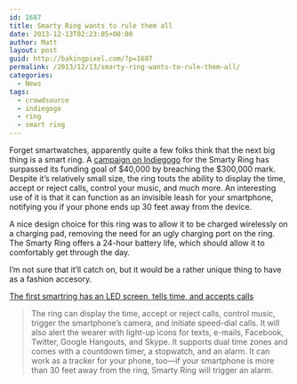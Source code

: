 ```yaml
---
id: 1687
title: Smarty Ring wants to rule them all
date: 2013-12-13T02:23:05+00:00
author: Matt
layout: post
guid: http://bakingpixel.com/?p=1687
permalink: /2013/12/13/smarty-ring-wants-to-rule-them-all/
categories:
  - News
tags:
  - crowdsource
  - indiegogo
  - ring
  - smart ring
---
```

Forget smartwatches, apparently quite a few folks think that the next big thing is a smart ring. A [campaign on Indiegogo](http://www.indiegogo.com/projects/smarty-ring) for the Smarty Ring has surpassed its funding goal of $40,000 by breaching the $300,000 mark. Despite it&#8217;s relatively small size, the ring touts the ability to display the time, accept or reject calls, control your music, and much more. An interesting use of it is that it can function as an invisible leash for your smartphone, notifying you if your phone ends up 30 feet away from the device.

A nice design choice for this ring was to allow it to be charged wirelessly on a charging pad, removing the need for an ugly charging port on the ring. The Smarty Ring offers a 24-hour battery life, which should allow it to comfortably get through the day.

I&#8217;m not sure that it&#8217;ll catch on, but it would be a rather unique thing to have as a fashion accesory.

[The first smartring has an LED screen, tells time, and accepts calls](http://arstechnica.com/gadgets/2013/12/the-first-smartring-has-an-led-screen-tells-time-and-accepts-calls/)

> The ring can display the time, accept or reject calls, control music, trigger the smartphone&#8217;s camera, and initiate speed-dial calls. It will also alert the wearer with light-up icons for texts, e-mails, Facebook, Twitter, Google Hangouts, and Skype. It supports dual time zones and comes with a countdown timer, a stopwatch, and an alarm. It can work as a tracker for your phone, too—if your smartphone is more than 30 feet away from the ring, Smarty Ring will trigger an alarm.